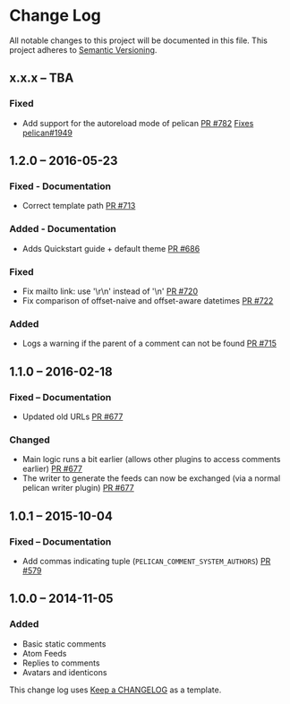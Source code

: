 # Change Log #
All notable changes to this project will be documented in this file.
This project adheres to [Semantic Versioning](http://semver.org/).

## x.x.x – TBA
### Fixed
- Add support for the autoreload mode of pelican [PR #782](https://github.com/getpelican/pelican-plugins/pull/782) [Fixes pelican#1949](https://github.com/getpelican/pelican/issues/1949)

## 1.2.0 – 2016-05-23
### Fixed - Documentation
- Correct template path [PR #713](https://github.com/getpelican/pelican-plugins/pull/713)

### Added - Documentation
- Adds Quickstart guide + default theme [PR #686](https://github.com/getpelican/pelican-plugins/pull/686)

### Fixed
- Fix mailto link: use '\r\n' instead of '\n' [PR #720](https://github.com/getpelican/pelican-plugins/pull/720)
- Fix comparison of offset-naive and offset-aware datetimes [PR #722](https://github.com/getpelican/pelican-plugins/pull/722)

### Added
- Logs a warning if the parent of a comment can not be found [PR #715](https://github.com/getpelican/pelican-plugins/pull/715)

## 1.1.0 – 2016-02-18
### Fixed – Documentation
- Updated old URLs [PR #677](https://github.com/getpelican/pelican-plugins/pull/677)

### Changed
- Main logic runs a bit earlier (allows other plugins to access comments earlier)  [PR #677](https://github.com/getpelican/pelican-plugins/pull/677)
- The writer to generate the feeds can now be exchanged (via a normal pelican writer plugin) [PR #677](https://github.com/getpelican/pelican-plugins/pull/677)


## 1.0.1 – 2015-10-04
### Fixed – Documentation
- Add commas indicating tuple (`PELICAN_COMMENT_SYSTEM_AUTHORS`) [PR #579](https://github.com/getpelican/pelican-plugins/pull/579)


## 1.0.0 – 2014-11-05
### Added
- Basic static comments
- Atom Feeds
- Replies to comments
- Avatars and identicons


This change log uses [Keep a CHANGELOG](http://keepachangelog.com/) as a template.

